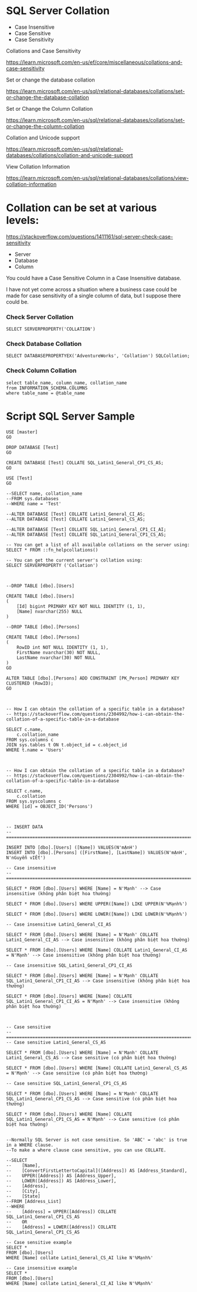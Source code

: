 # SQL Server Collation
+ Case Insensitive
+ Case Sensitive
+ Case Sensitivity

Collations and Case Sensitivity

https://learn.microsoft.com/en-us/ef/core/miscellaneous/collations-and-case-sensitivity

Set or change the database collation

https://learn.microsoft.com/en-us/sql/relational-databases/collations/set-or-change-the-database-collation

Set or Change the Column Collation

https://learn.microsoft.com/en-us/sql/relational-databases/collations/set-or-change-the-column-collation

Collation and Unicode support

https://learn.microsoft.com/en-us/sql/relational-databases/collations/collation-and-unicode-support

View Collation Information

https://learn.microsoft.com/en-us/sql/relational-databases/collations/view-collation-information

# Collation can be set at various levels:

https://stackoverflow.com/questions/1411161/sql-server-check-case-sensitivity

+ Server
+ Database
+ Column

You could have a Case Sensitive Column in a Case Insensitive database.

I have not yet come across a situation where a business case could be made for case sensitivity of a single column of data, but I suppose there could be.

### Check Server Collation
```
SELECT SERVERPROPERTY('COLLATION')
```

### Check Database Collation
```
SELECT DATABASEPROPERTYEX('AdventureWorks', 'Collation') SQLCollation;
```

### Check Column Collation
```
select table_name, column_name, collation_name
from INFORMATION_SCHEMA.COLUMNS
where table_name = @table_name
```

# Script SQL Server Sample

```
USE [master]
GO

DROP DATABASE [Test]
GO

CREATE DATABASE [Test] COLLATE SQL_Latin1_General_CP1_CS_AS;
GO

USE [Test]
GO

--SELECT name, collation_name 
--FROM sys.databases
--WHERE name = 'Test'

--ALTER DATABASE [Test] COLLATE Latin1_General_CI_AS;
--ALTER DATABASE [Test] COLLATE Latin1_General_CS_AS;

--ALTER DATABASE [Test] COLLATE SQL_Latin1_General_CP1_CI_AI;
--ALTER DATABASE [Test] COLLATE SQL_Latin1_General_CP1_CS_AS;

-- You can get a list of all available collations on the server using:
SELECT * FROM ::fn_helpcollations()

-- You can get the current server's collation using:
SELECT SERVERPROPERTY ('Collation')



--DROP TABLE [dbo].[Users]

CREATE TABLE [dbo].[Users]
(
	[Id] bigint PRIMARY KEY NOT NULL IDENTITY (1, 1),
	[Name] nvarchar(255) NULL
)

--DROP TABLE [dbo].[Persons]

CREATE TABLE [dbo].[Persons]
(    
	RowID int NOT NULL IDENTITY (1, 1),
	FirstName nvarchar(30) NOT NULL,
	LastName nvarchar(30) NOT NULL
)
GO

ALTER TABLE [dbo].[Persons] ADD CONSTRAINT [PK_Person] PRIMARY KEY CLUSTERED (RowID);
GO



-- How I can obtain the collation of a specific table in a database?
-- https://stackoverflow.com/questions/2304992/how-i-can-obtain-the-collation-of-a-specific-table-in-a-database

SELECT c.name, 
    c.collation_name
FROM sys.columns c
JOIN sys.tables t ON t.object_id = c.object_id
WHERE t.name = 'Users'



-- How I can obtain the collation of a specific table in a database?
-- https://stackoverflow.com/questions/2304992/how-i-can-obtain-the-collation-of-a-specific-table-in-a-database

SELECT c.name, 
    c.collation 
FROM sys.syscolumns c
WHERE [id] = OBJECT_ID('Persons')



-- INSERT DATA
-- ====================================================================================================

INSERT INTO [dbo].[Users] ([Name]) VALUES(N'mẠnH')
INSERT INTO [dbo].[Persons] ([FirstName], [LastName]) VALUES(N'mẠnH', N'nGuyễn vIẾt')

-- Case insensitive
-- ====================================================================================================

SELECT * FROM [dbo].[Users] WHERE [Name] = N'Mạnh' --> Case insensitive (không phân biệt hoa thường)

SELECT * FROM [dbo].[Users] WHERE UPPER([Name]) LIKE UPPER(N'%Mạnh%')

SELECT * FROM [dbo].[Users] WHERE LOWER([Name]) LIKE LOWER(N'%Mạnh%')

-- Case insensitive Latin1_General_CI_AS

SELECT * FROM [dbo].[Users] WHERE [Name] = N'Mạnh' COLLATE Latin1_General_CI_AS --> Case insensitive (không phân biệt hoa thường)

SELECT * FROM [dbo].[Users] WHERE [Name] COLLATE Latin1_General_CI_AS = N'Mạnh' --> Case insensitive (không phân biệt hoa thường)

-- Case insensitive SQL_Latin1_General_CP1_CI_AS

SELECT * FROM [dbo].[Users] WHERE [Name] = N'Mạnh' COLLATE SQL_Latin1_General_CP1_CI_AS --> Case insensitive (không phân biệt hoa thường)

SELECT * FROM [dbo].[Users] WHERE [Name] COLLATE SQL_Latin1_General_CP1_CI_AS = N'Mạnh' --> Case insensitive (không phân biệt hoa thường)



-- Case sensitive
-- ====================================================================================================
-- Case sensitive Latin1_General_CS_AS

SELECT * FROM [dbo].[Users] WHERE [Name] = N'Mạnh' COLLATE Latin1_General_CS_AS --> Case sensitive (có phân biệt hoa thường)

SELECT * FROM [dbo].[Users] WHERE [Name] COLLATE Latin1_General_CS_AS = N'Mạnh' --> Case sensitive (có phân biệt hoa thường)

-- Case sensitive SQL_Latin1_General_CP1_CS_AS

SELECT * FROM [dbo].[Users] WHERE [Name] = N'Mạnh' COLLATE SQL_Latin1_General_CP1_CS_AS --> Case sensitive (có phân biệt hoa thường)

SELECT * FROM [dbo].[Users] WHERE [Name] COLLATE SQL_Latin1_General_CP1_CS_AS = N'Mạnh' --> Case sensitive (có phân biệt hoa thường)


--Normally SQL Server is not case sensitive. So 'ABC' = 'abc' is true in a WHERE clause.
--To make a where clause case sensitive, you can use COLLATE. 

--SELECT
--    [Name],
--    [ConvertFirstLettertoCapital]([Address]) AS [Address_Standard],
--    UPPER([Address]) AS [Address_Upper],
--    LOWER([Address]) AS [Address_Lower],
--    [Address],
--    [City],
--    [State]
--FROM [Address_List]
--WHERE
--    [Address] = UPPER([Address]) COLLATE SQL_Latin1_General_CP1_CS_AS
--    OR
--    [Address] = LOWER([Address]) COLLATE SQL_Latin1_General_CP1_CS_AS

-- Case sensitive example
SELECT *
FROM [dbo].[Users] 
WHERE [Name] collate Latin1_General_CS_AI like N'%Mạnh%'

-- Case insensitive example
SELECT *
FROM [dbo].[Users] 
WHERE [Name] collate Latin1_General_CI_AI like N'%Mạnh%'
```
